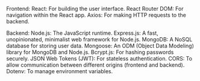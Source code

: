 
Frontend:
React: For building the user interface.
React Router DOM: For navigation within the React app.
Axios: For making HTTP requests to the backend.

Backend:
Node.js: The JavaScript runtime.
Express.js: A fast, unopinionated, minimalist web framework for Node.js.
MongoDB: A NoSQL database for storing user data.
Mongoose: An ODM (Object Data Modeling) library for MongoDB and Node.js.
Bcrypt.js: For hashing passwords securely.
JSON Web Tokens (JWT): For stateless authentication.
CORS: To allow communication between different origins (frontend and backend).
Dotenv: To manage environment variables.